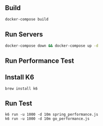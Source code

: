 
## Build
```sh
docker-compose build
```
## Run Servers
```sh
docker-compose down && docker-compose up -d
```

## Run Performance Test
## Install K6
```
brew install k6
```

## Run Test
```
k6 run -u 1000 -d 10m spring_performance.js
k6 run -u 1000 -d 10m go_performance.js
```
